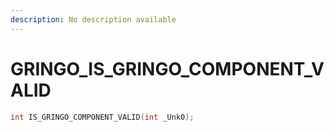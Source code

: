 ```yaml
---
description: No description available 
---
```


# GRINGO\_IS_GRINGO_COMPONENT_VALID

```cpp
int IS_GRINGO_COMPONENT_VALID(int _Unk0);
```